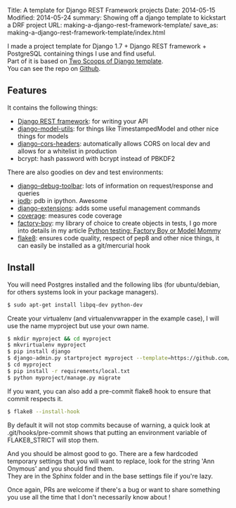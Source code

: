 Title: A template for Django REST Framework projects
Date: 2014-05-15
Modified: 2014-05-24
summary: Showing off a django template to kickstart a DRF project
URL: making-a-django-rest-framework-template/
save_as: making-a-django-rest-framework-template/index.html


I made a project template for Django 1.7 + Django REST framework + PostgreSQL containing things I use and find useful.  
Part of it is based on [Two Scoops of Django template](https://github.com/twoscoops/django-twoscoops-project).  
You can see the repo on [Github](https://github.com/Keats/django-drf-template).  

## Features

It contains the following things: 

- [Django REST framework](http://www.django-rest-framework.org/): for writing your API
- [django-model-utils](https://django-model-utils.readthedocs.org/en/latest/): for things like TimestampedModel and other nice things for models
- [django-cors-headers](https://github.com/ottoyiu/django-cors-headers): automatically allows CORS on local dev and allows for a whitelist in production
- bcrypt: hash password with bcrypt instead of PBKDF2

There are also goodies on dev and test environments:

- [django-debug-toolbar](https://github.com/django-debug-toolbar/django-debug-toolbar): lots of information on request/response and queries
- [ipdb](https://pypi.python.org/pypi/ipdb): pdb in ipython. Awesome
- [django-extensions](https://github.com/django-extensions/django-extensions): adds some useful management commands
- [coverage](http://nedbatchelder.com/code/coverage/): measures code coverage
- [factory-boy](https://factoryboy.readthedocs.org/en/latest/): my library of choice to create objects in tests, I go more into details in my article [Python testing: Factory Boy or Model Mommy](http://vincent.is/using-factory-boy-or-model-mommy/)
- [flake8](https://flake8.readthedocs.org): ensures code quality, respect of pep8 and other nice things, it can easily be installed as a git/mercurial hook

## Install
You will need Postgres installed and the following libs (for ubuntu/debian, for others systems look in your package managers).

```bash
$ sudo apt-get install libpq-dev python-dev
```

Create your virtualenv (and virtualenvwrapper in the example case), I will use the name myproject but use your own name.

```bash
$ mkdir myproject && cd myproject
$ mkvrirtualenv myproject
$ pip install django
$ django-admin.py startproject myproject --template=https://github.com/Keats/django-drf-template/archive/master.zip
$ cd myproject
$ pip install -r requirements/local.txt
$ python myproject/manage.py migrate
```

If you want, you can also add a pre-commit flake8 hook to ensure that commit respects it.  

```bash
$ flake8 --install-hook
```

By default it will not stop commits because of warning, a quick look at .git/hooks/pre-commit shows that putting an environment variable of FLAKE8_STRICT will stop them.  

And you should be almost good to go. 
There are a few hardcoded temporary settings that you will want to replace, look for the string 'Ann Onymous' and you should find them.  
They are in the Sphinx folder and in the base settings file if you're lazy.  

Once again, PRs are welcome if there's a bug or want to share something you use all the time that I don't necessarily know about !

